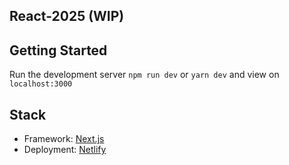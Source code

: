 ## React-2025 (WIP)
## Getting Started

Run the development server `npm run dev` or `yarn dev` and view on `localhost:3000`
## Stack

- Framework: [Next.js](https://nextjs.org/)
- Deployment: [Netlify](https://www.netlify.com/)
